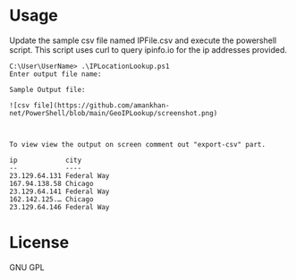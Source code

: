 # Usage
Update the sample csv file named IPFile.csv and execute the powershell script. This script uses curl to query ipinfo.io for the ip addresses provided.


```
C:\User\UserName> .\IPLocationLookup.ps1
Enter output file name:

Sample Output file:

![csv file](https://github.com/amankhan-net/PowerShell/blob/main/GeoIPLookup/screenshot.png)



To view view the output on screen comment out "export-csv" part.

ip            city
--            ----
23.129.64.131 Federal Way
167.94.138.58 Chicago
23.129.64.141 Federal Way
162.142.125.… Chicago
23.129.64.146 Federal Way
```

# License
GNU GPL